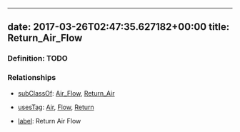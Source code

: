 
---
date: 2017-03-26T02:47:35.627182+00:00
title: Return_Air_Flow
---
### Definition: TODO

### Relationships

* [subClassOf](http://www.w3.org/2000/01/rdf-schema#subClassOf): [Air_Flow](https://brickschema.org/schema/1.0/Brick#Air_Flow), [Return_Air](https://brickschema.org/schema/1.0/Brick#Return_Air)

* [usesTag](https://brickschema.org/schema/1.0/BrickFrame#usesTag): [Air](https://brickschema.org/schema/1.0/BrickTag#Air), [Flow](https://brickschema.org/schema/1.0/BrickTag#Flow), [Return](https://brickschema.org/schema/1.0/BrickTag#Return)

* [label](http://www.w3.org/2000/01/rdf-schema#label): Return Air Flow

